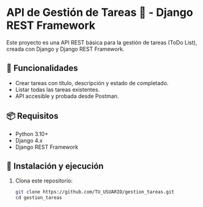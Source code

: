 # API de Gestión de Tareas 📝 - Django REST Framework

Este proyecto es una API REST básica para la gestión de tareas (ToDo List), creada con Django y Django REST Framework.

## 🚀 Funcionalidades

- Crear tareas con título, descripción y estado de completado.
- Listar todas las tareas existentes.
- API accesible y probada desde Postman.

## 📦 Requisitos

- Python 3.10+
- Django 4.x
- Django REST Framework

## 🔧 Instalación y ejecución

1. Clona este repositorio:
   ```bash
   git clone https://github.com/TU_USUARIO/gestion_tareas.git
   cd gestion_tareas
